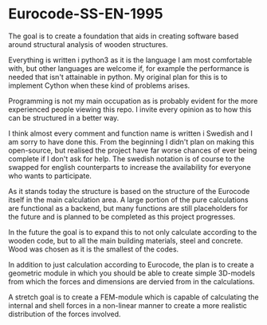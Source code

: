 # Eurocode-SS-EN-1995
The goal is to create a foundation that aids in creating software based around structural analysis of wooden structures.

Everything is written i python3 as it is the language I am most comfortable with, but other languages are welcome if, for example 
the performance is needed that isn't attainable in python. My original plan for this is to implement Cython when these kind of problems 
arises.

Programming is not my main occupation as is probably evident for the more experienced people viewing this repo. I invite every opinion
as to how this can be structured in a better way.

I think almost every comment and function name is written i Swedish and I am sorry to have done this. From the beginning I didn't plan on
making this open-source, but realised the project have far worse chances of ever being complete if I don't ask for help. The swedish
notation is of course to the swapped for english counterparts to increase the availability for everyone who wants to participate.

As it stands today the structure is based on the structure of the Eurocode itself in the main calculation area. A large portion of the pure calculations are functional as a backend, but many functions are still 
placeholders for the future and is planned to be completed as this project progresses. 

In the future the goal is to expand this to not only calculate according to the wooden code, but to all the main building materials, steel
and concrete. Wood was chosen as it is the smallest of the codes.

In addition to just calculation according to Eurocode, the plan is to create a geometric module in which you should be able to create
simple 3D-models from which the forces and dimensions are dervied from in the calculations. 

A stretch goal is to create a FEM-module which is capable of calculating the internal and shell forces in a non-linear manner to create a
more realistic distribution of the forces involved.
